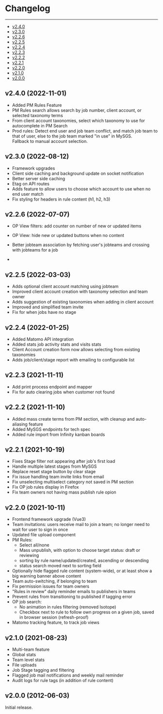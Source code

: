 
# Changelog

---
- [v2.4.0](#v2.4.0)
- [v2.3.0](#v2.3.0)
- [v2.2.6](#v2.2.6)
- [v2.2.5](#v2.2.5)
- [v2.2.4](#v2.2.4)
- [v2.2.3](#v2.2.3)
- [v2.2.2](#v2.2.2)
- [v2.2.1](#v2.2.1)
- [v2.2.0](#v2.2.0)
- [v2.1.0](#v2.1.0)
- [v2.0.0](#v2.0.0)

<a name="v2.4.0"></a>
## v2.4.0 (2022-11-01)
- Added PM Rules Feature
- PM Rules search allows search by job number, client account, or selected taxonomy terms
- From client account taxonomies, select which taxonomy to use for autocomplete in PM Search 
- Prod rules: Detect end user and job team conflict, and match job team to that of user, else to the job team marked "in use" in MySGS.   
  Fallback to manual account selection.

<a name="v2.3.0"></a>
## v2.3.0 (2022-08-12)
- Framework upgrades
- Client side caching and background update on socket notification
- Better server side caching
- Etag on API routes
- Adds feature to allow users to choose which account to use when no end user match
- Fix styling for headers in rule content (h1, h2, h3)

<a name="v2.2.6"></a>
## v2.2.6 (2022-07-07)
- OP View filters: add counter on number of new or updated items
- OP View: hide new or updated buttons when no content
- Better jobteam association by fetching user's jobteams and crossing with jobteams for a job


- <a name="v2.2.5"></a>
## v2.2.5 (2022-03-03)
- Adds optional client account matching using jobteam
- Improved client account creation with taxonomy selection and team owner
- Adds suggestion of existing taxonomies when adding in client account
- Improved and simplified team invite
- Fix for when jobs have no stage
  
<a name="v2.2.4"></a>
## v2.2.4 (2022-01-25)
- Added Matomo API integration
- Added stats job activity stats and visits stats 
- Client Account creation form now allows selecting from existing taxonomies
- Adds job/client/stage report with emailing to configurable list

<a name="v2.2.3"></a>
## v2.2.3 (2021-11-11)
- Add print process endpoint and mapper
- Fix for auto clearing jobs when customer not found
  
<a name="v2.2.2"></a>
## v2.2.2 (2021-11-10)
- Added mass create terms from PM section, with cleanup and auto-aliasing feature
- Added MySGS endpoints for tech spec
- Added rule import from Infinity kanban boards

<a name="v2.2.1"></a>
## v2.2.1 (2021-10-19)
- Fixes Stage filter not appearing after job's first load
- Handle multiple latest stages from MySGS
- Replace reset stage button by clear stage
- Fix issue handling team invite links from email
- Fix unselecting multiselect category not saved in PM section
- Fix OP job rules display in Firefox
- Fix team owners not having mass publish rule opion


<a name="v2.2.0"></a>
## v2.2.0 (2021-10-11)
- Frontend framework upgrade (Vue3)
- Team invitations: users receive mail to join a team; no longer need to wait for user to sign in once
- Updated file upload component
- PM Rules:
    - Select all/none
    - Mass unpublish, with option to choose target status: draft or reviewing
    - sorting by rule name/updated/created, ascending or descending
    - status search moved next to sorting field
- Optionally hide flagged rule content (system-wide), or at least show a big warning banner above content
- Team auto-switching, if belonging to team
- Fix permission issues for team owners
- "Rules in review" daily reminder emails to publishers in teams
- Prevent rules from transitioning to published if tagging error
- OP job search:
    - No animation in rules filtering (removed Isotope)
    - Checkbox next to rule to follow own progress on a given job, saved in browser session (refresh-proof)
- Matomo tracking feature, to track job views


<a name="v2.1.0"></a>
## v2.1.0 (2021-08-23)
- Multi-team feature
- Global stats
- Team level stats
- File uploads
- Job Stage tagging and filtering
- Flagged job mail notifications and weekly mail reminder
- Audit logs for rule tags (in addition of rule content)

<a name="v2.0.0"></a>
## v2.0.0 (2012-06-03)
Initial release.
